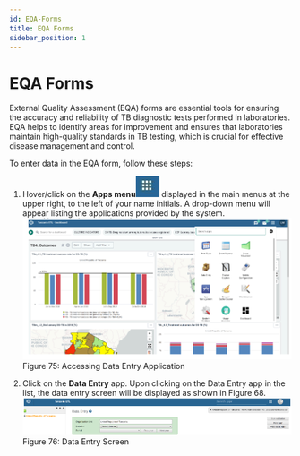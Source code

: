 ```yaml
---
id: EQA-Forms
title: EQA Forms
sidebar_position: 1
---
```



# EQA Forms

External Quality Assessment (EQA) forms are essential tools for ensuring the accuracy and reliability of TB diagnostic tests performed in laboratories. EQA helps to identify areas for improvement and ensures that laboratories maintain high-quality standards in TB testing, which is crucial for effective disease management and control.

To enter data in the EQA form, follow these steps:

1. Hover/click on the **Apps menu**![alt text](image.png) displayed in the main menus at the upper right, to the left of your name initials. A drop-down menu will appear listing the applications provided by the system.
![alt text](<../../static/img/Accessing data entry application.PNG>)
Figure 75: Accessing Data Entry Application

2. Click on the **Data Entry** app. Upon clicking on the Data Entry app in the list, the data entry screen will be displayed as shown in Figure 68.
![alt text](<../../static/img/Data entry screen.PNG>)
Figure 76: Data Entry Screen

